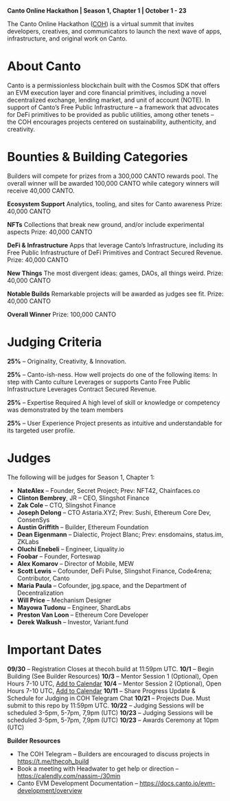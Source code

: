 **Canto Online Hackathon | Season 1, Chapter 1 | October 1 - 23** 

The Canto Online Hackathon ([COH](https://thecoh.build)) is a virtual summit that invites developers, creatives, and communicators to launch the next wave of apps, infrastructure, and original work on Canto.

# **About Canto**
Canto is a permissionless blockchain built with the Cosmos SDK that offers an EVM execution layer and core financial primitives, including a novel decentralized exchange, lending market, and unit of account (NOTE). In support of Canto’s Free Public Infrastructure – a framework that advocates for DeFi primitives to be provided as public utilities, among other tenets –  the COH encourages projects centered on sustainability, authenticity, and creativity. 


# **Bounties & Building Categories**
Builders will compete for prizes from a 300,000 CANTO rewards pool. The overall winner will be awarded 100,000 CANTO while category winners will receive 40,000 CANTO. 

**Ecosystem Support**
Analytics, tooling, and sites for Canto awareness
Prize: 40,000 CANTO


**NFTs**
Collections that break new ground, and/or include experimental aspects
Prize: 40,000 CANTO


**DeFi & Infrastructure**
Apps that leverage Canto’s Infrastructure, including its Free Public Infrastructure of DeFi Primitives and Contract Secured Revenue. 
Prize: 40,000 CANTO


**New Things**
The most divergent ideas: games, DAOs, all things weird. 
Prize: 40,000 CANTO

**Notable Builds**
Remarkable projects will be awarded as judges see fit.
Prize: 40,000 CANTO


**Overall Winner**
Prize: 100,000 CANTO

# **Judging Criteria**

**25%** – Originality, Creativity, & Innovation.

**25%** – Canto-ish-ness. How well projects do one of the following items:
In step with Canto culture
Leverages or supports Canto Free Public Infrastructure
Leverages Contract Secured Revenue.

**25%** – Expertise Required
A high level of skill or knowledge or competency was demonstrated by the team members

**25%** – User Experience
Project presents as intuitive and understandable for its targeted user profile.


# **Judges**

The following will be judges for Season 1, Chapter 1:


* **NateAlex** – Founder, Secret Project; Prev: NFT42, Chainfaces.co
* **Clinton Bembrey**, JR – CEO, Slingshot Finance
* **Zak Cole** – CTO, Slingshot Finance
* **Joseph Delong** – CTO Astaria.XYZ; Prev: Sushi, Ethereum Core Dev, ConsenSys
* **Austin Griffith** – Builder, Ethereum Foundation 
* **Dean Eigenmann** – Dialectic, Project Blanc; Prev: ensdomains, status.im, ZKLabs
* **Oluchi Enebeli** – Engineer, Liquality.io
* **Foobar** – Founder, Forteswap
* **Alex Komarov** – Director of Mobile, MEW
* **Scott Lewis** – Cofounder, DeFi Pulse, Slingshot Finance, Code4rena; Contributor, Canto
* **Maria Paula** – Cofounder, jpg.space, and the Department of Decentralization
* **Will Price** – Mechanism Designer
* **Mayowa Tudonu** – Engineer, ShardLabs 
* **Preston Van Loon** – Ethereum Core Developer
* **Derek Walkush** – Investor, Variant.fund

# **Important Dates** 

**09/30** – Registration Closes at thecoh.build at 11:59pm UTC.
**10/1** – Begin Building (See Builder Resources)
**10/3** – Mentor Session 1 (Optional), Open Hours 7-10 UTC, [Add to Calendar](https://calendar.google.com/event?action=TEMPLATE&tmeid=NWNiY291ZDJsamhwaW9zczhsbmUxY25pamQgcm9iaW5AbWt0Lm1hcmtldA&tmsrc=robin%40mkt.market)
**10/4** – Mentor Session  2 (Optional), Open Hours 7-10 UTC, [Add to Calendar](https://calendar.google.com/event?action=TEMPLATE&tmeid=NmxzMjZpcGoyNjRyb3JydTkwczQydG41dGQgcm9iaW5AbWt0Lm1hcmtldA&tmsrc=robin%40mkt.market)
**10/11** – Share Progress Update & Schedule for Judging in COH Telegram Chat
**10/21** – Projects Due. Must submit to this repo by 11:59pm UTC.
**10/22** – Judging Sessions will be scheduled 3-5pm, 5-7pm, 7,9pm (UTC) 
**10/23** – Judging Sessions will be scheduled 3-5pm, 5-7pm, 7,9pm (UTC)
**10/23** – Awards Ceremony at 10pm (UTC) 

**Builder Resources**

* The COH Telegram – Builders are encouraged to discuss projects in https://t.me/thecoh_build
* Book a meeting with Headwater to get help or direction – https://calendly.com/nassim-/30min
* Canto EVM Development Documentation – https://docs.canto.io/evm-development/overview




